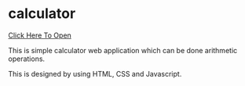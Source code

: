 # calculator

<a href="https://manojhn23.github.io/calculator/">Click Here To Open</a>

This is simple calculator web application which can be done arithmetic operations.

This is designed by using HTML, CSS and Javascript. 
